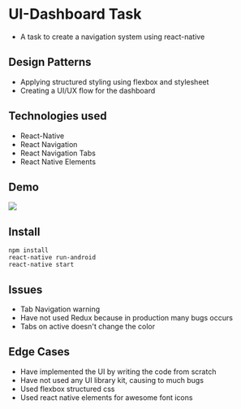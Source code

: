 # UI-Dashboard Task
- A task to create a navigation system using react-native

## Design Patterns
- Applying structured styling using flexbox and stylesheet
- Creating a UI/UX flow for the dashboard

## Technologies used
- React-Native
- React Navigation
- React Navigation Tabs
- React Native Elements

## Demo
![](https://gph.is/g/E0rjgR5)

## Install
```
npm install
react-native run-android
react-native start
```

## Issues
- Tab Navigation warning
- Have not used Redux because in production many bugs occurs
- Tabs on active doesn't change the color

## Edge Cases
- Have implemented the UI by writing the code from scratch
- Have not used any UI library kit, causing to much bugs
- Used flexbox structured css
- Used react native elements for awesome font icons
